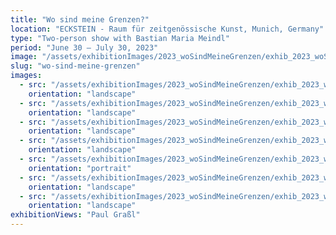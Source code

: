 ```yaml
---
title: "Wo sind meine Grenzen?"
location: "ECKSTEIN - Raum für zeitgenössische Kunst, Munich, Germany"
type: "Two-person show with Bastian Maria Meindl"
period: "June 30 – July 30, 2023"
image: "/assets/exhibitionImages/2023_woSindMeineGrenzen/exhib_2023_woSindMeineGrenzen_1.jpg"
slug: "wo-sind-meine-grenzen"
images:
  - src: "/assets/exhibitionImages/2023_woSindMeineGrenzen/exhib_2023_woSindMeineGrenzen_3.jpg"
    orientation: "landscape"
  - src: "/assets/exhibitionImages/2023_woSindMeineGrenzen/exhib_2023_woSindMeineGrenzen_1.jpg"
    orientation: "landscape"
  - src: "/assets/exhibitionImages/2023_woSindMeineGrenzen/exhib_2023_woSindMeineGrenzen_2.jpg"
    orientation: "landscape"
  - src: "/assets/exhibitionImages/2023_woSindMeineGrenzen/exhib_2023_woSindMeineGrenzen_4.jpg"
    orientation: "landscape"
  - src: "/assets/exhibitionImages/2023_woSindMeineGrenzen/exhib_2023_woSindMeineGrenzen_5.jpg"
    orientation: "portrait"
  - src: "/assets/exhibitionImages/2023_woSindMeineGrenzen/exhib_2023_woSindMeineGrenzen_6.jpg"
    orientation: "landscape"
  - src: "/assets/exhibitionImages/2023_woSindMeineGrenzen/exhib_2023_woSindMeineGrenzen_7.jpg"
    orientation: "landscape"
exhibitionViews: "Paul Graßl"
---
```


